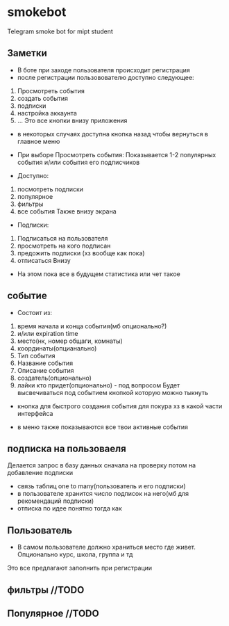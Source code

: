 # smokebot
Telegram smoke bot for mipt student

## Заметки
- В боте при заходе пользователя происходит регистрация
- после регистрации пользовователю доступно следующее:

1. Просмотреть события
2. создать события
3. подписки
4. настройка аккаунта
5. ...
Это все кнопки внизу приложения

- в некоторых случаях доступна кнопка назад чтобы вернуться в главное меню

- При выборе Просмотреть события:
Показывается 1-2 популярных события и/или события его подписчиков

- Доступно:

1. посмотреть подписки
2. популярное
3. фильтры
4. все события
Также внизу экрана

- Подписки:

1. Подписаться на пользователя
2. просмотреть на кого подписан
3. предожить подписки (хз вообще как пока)
4. отписаться
Внизу

- На этом пока все в будущем статистика или чет такое

## событие
- Состоит из:

1. время начала и конца события(мб опционально?)
1. и/или expiration time 
2. место(нк, номер общаги, комнаты)
3. координаты(опцианально)
4. Тип события
5. Название события
6. Описание события
7. создатель(опционально)
8. лайки кто придет(опционально) - под вопросом
Будет высвечиваться под событием кнопкой которую можно тыкнуть

- кнопка для быстрого создания события для покура хз в какой части интерфейса 

- в меню также показываются все твои активные события

## подписка на пользоваеля
Делается запрос в базу данных сначала на проверку потом на добавление подписки

- связь таблиц one to many(пользователь и его подписки)
- в пользователе хранится число подписок на него(мб для рекомендаций подписки)
- отписка по идее понятно тогда как

## Пользователь

- В самом пользователе должно храниться место где живет. Опционально курс, школа, группа и тд

Это все предлагают заполнить при регистрации

## фильтры //TODO
## Популярное //TODO

